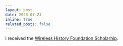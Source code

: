 ```yaml
---
layout: post
date: 2023-07-21
inline: true
related_posts: false
---
```


I received the <a href='https://wirelesshistoryfoundation.org/scholarship-program/'>Wireless History Foundation Scholarhip</a>. 